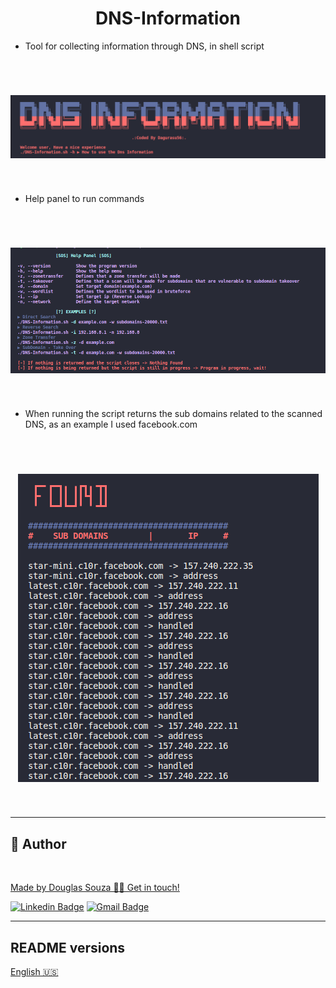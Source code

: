 <h1 align="center">DNS-Information</h1>

* Tool for collecting information through DNS, in shell script

<br/>
<h1 align="center">
    <img src="assets/banner.png">
</h1><br/>



* Help panel to run commands

<br/>
<h1 align="center">
    <img src="assets/help.png">
</h1>
<br/>

* When running the script returns the sub domains related to the scanned DNS, as an example I used facebook.com

<br/>
<h1 align="center">
    <img src="assets/found.png">
</h1>
<br/>

 ---
## 🦸 Author

<a href="#">
 <img style="border-radius: 50%;" src="https://avatars.githubusercontent.com/u/50157211?s=120&v=4" width="100px;" alt=""/>
<br />

Made by Douglas Souza 👋🏽 Get in touch!

[![Linkedin Badge](https://img.shields.io/badge/-Douglas-blue?style=flat-square&logo=Linkedin&logoColor=white&link=https://www.linkedin.com/in/dagurasujava/)](https://www.linkedin.com/in/dagurasujava/) 
[![Gmail Badge](https://img.shields.io/badge/-contini.ds@gmail.com-c14438?style=flat-square&logo=Gmail&logoColor=white&link=mailto:contini.ds@gmail.com)](mailto:contini.ds@gmail.com)

---
## README versions

[English 🇺🇸](./README.md)